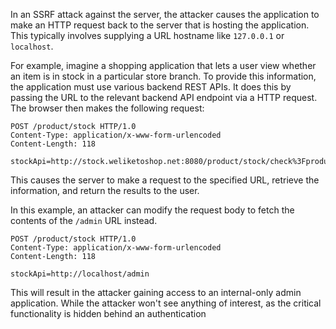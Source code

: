 In an SSRF attack against the server, the attacker causes the application to make an HTTP request back to the server that is hosting the application. This typically involves supplying a URL hostname like `127.0.0.1` or `localhost`.

For example, imagine a shopping application that lets a user view whether an item is in stock in a particular store branch. To provide this information, the application must use various backend REST APIs. It does this by passing the URL to the relevant backend API endpoint via a HTTP request. The browser then makes the following request:
```http
POST /product/stock HTTP/1.0
Content-Type: application/x-www-form-urlencoded
Content-Length: 118

stockApi=http://stock.weliketoshop.net:8080/product/stock/check%3FproductId%3D6%26storeId%3D1
```
This causes the server to make a request to the specified URL, retrieve the information, and return the results to the user.

In this example, an attacker can modify the request body to fetch the contents of the `/admin` URL instead.
```http
POST /product/stock HTTP/1.0
Content-Type: application/x-www-form-urlencoded
Content-Length: 118

stockApi=http://localhost/admin
```
This will result in the attacker gaining access to an internal-only admin application. While the attacker won't see anything of interest, as the critical functionality is hidden behind an authentication